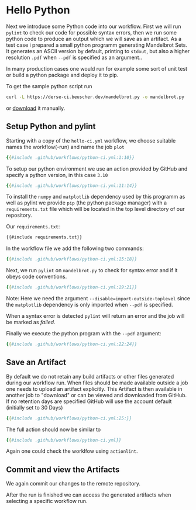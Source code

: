 # Hello Python

Next we introduce some Python code into our workflow. First we will run `pylint` to check our code for possible syntax errors, then we run some python code to produce an output which we will save as an artifact.
As a test case i prepared a small python programm generating Mandelbrot Sets. It generates an ASCII version by default, printing to `stdout`, but also a higher resolution `.pdf` when `--pdf` is specified as an argument..

In many production cases one would run for example some sort of unit test or build a python package and deploy it to pip.

To get the sample python script run

```sh
curl -L https://derse-ci.beuscher.dev/mandelbrot.py -o mandelbrot.py
```

or [download](https://deRSE-ci.beuscher.dev/mandelbrot.py) it manually.

## Setup Python and pylint

Starting with a copy of the `hello-ci.yml` workflow, we choose suitable names the workflow(-run) and name the job `plot`

```yml
{{#include .github/workflows/python-ci.yml:1:10}}  
```

To setup our python environment we use an action provided by GitHub and specify a python version, in this case `3.10`

```yml
{{#include .github/workflows/python-ci.yml:11:14}}
```

To install the `numpy` and `matplotlib` dependency used by this programm as well as pylint we provide `pip` (the python package manager) with a `requirements.txt` file which will be located in the top level directory of our repository.
 
Our `requirements.txt`:

```txt
{{#include requirements.txt}}
```

In the workflow file we add the following two commands:

```yml
{{#include .github/workflows/python-ci.yml:15:18}}
```

Next, we run `pylint` on `mandelbrot.py` to check for syntax error and if it obeys code conventions.

```yml
{{#include .github/workflows/python-ci.yml:19:21}}
```

Note: Here we need the argument `--disable=import-outside-toplevel` since the `matplotlib` dependency is only imported when `--pdf` is specified.

When a syntax error is detected `pylint` will return an error and the job will be marked as *failed*.

Finally we execute the python program with the `--pdf` argument:

```yml
{{#include .github/workflows/python-ci.yml:22:24}}
```

## Save an Artifact

By default we do not retain any build artifacts or other files generated during our workflow run. When files should be made available outside a job one needs to upload an artifact explicitly. This Artifact is then available in another job to "download" or can be viewed and downloaded from GitHub. If no retention days are specified GitHub will use the account default (initially set to 30 Days)

```yml
{{#include .github/workflows/python-ci.yml:25:}}
```

The full action should now be similar to

```yml
{{#include .github/workflows/python-ci.yml}}
```

Again one could check the worklfow using `actionlint`.

## Commit and view the Artifacts

We again commit our changes to the remote repository.

After the run is finished we can access the generated artifacts when selecting a specific workflow run.
